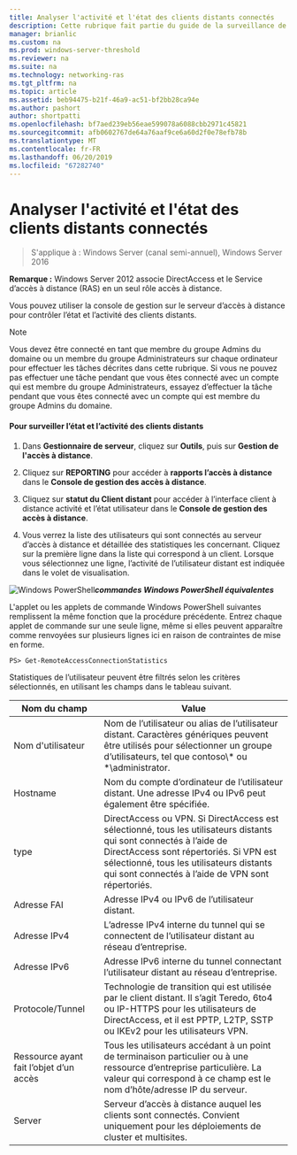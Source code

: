 ```yaml
---
title: Analyser l'activité et l'état des clients distants connectés
description: Cette rubrique fait partie du guide de la surveillance de l’accès à distance et la gestion des comptes dans Windows Server 2016.
manager: brianlic
ms.custom: na
ms.prod: windows-server-threshold
ms.reviewer: na
ms.suite: na
ms.technology: networking-ras
ms.tgt_pltfrm: na
ms.topic: article
ms.assetid: beb94475-b21f-46a9-ac51-bf2bb28ca94e
ms.author: pashort
author: shortpatti
ms.openlocfilehash: bf7aed239eb56eae599078a6088cbb2971c45821
ms.sourcegitcommit: afb0602767de64a76aaf9ce6a60d2f0e78efb78b
ms.translationtype: MT
ms.contentlocale: fr-FR
ms.lasthandoff: 06/20/2019
ms.locfileid: "67282740"
---
```

# <a name="monitor-connected-remote-clients-for-activity-and-status"></a>Analyser l'activité et l'état des clients distants connectés

>S'applique à : Windows Server (canal semi-annuel), Windows Server 2016

**Remarque :** Windows Server 2012 associe DirectAccess et le Service d’accès à distance (RAS) en un seul rôle accès à distance.  
  
Vous pouvez utiliser la console de gestion sur le serveur d’accès à distance pour contrôler l’état et l’activité des clients distants.  
  
> [!NOTE]  
> Vous devez être connecté en tant que membre du groupe Admins du domaine ou un membre du groupe Administrateurs sur chaque ordinateur pour effectuer les tâches décrites dans cette rubrique. Si vous ne pouvez pas effectuer une tâche pendant que vous êtes connecté avec un compte qui est membre du groupe Administrateurs, essayez d’effectuer la tâche pendant que vous êtes connecté avec un compte qui est membre du groupe Admins du domaine.  
  
#### <a name="to-monitor-remote-client-activity-and-status"></a>Pour surveiller l’état et l’activité des clients distants  
  
1.  Dans **Gestionnaire de serveur**, cliquez sur **Outils**, puis sur **Gestion de l'accès à distance**.  
  
2.  Cliquez sur **REPORTING** pour accéder à **rapports l’accès à distance** dans le **Console de gestion des accès à distance**.  
  
3.  Cliquez sur **statut du Client distant** pour accéder à l’interface client à distance activité et l’état utilisateur dans le **Console de gestion des accès à distance**.  
  
4.  Vous verrez la liste des utilisateurs qui sont connectés au serveur d’accès à distance et détaillée des statistiques les concernant. Cliquez sur la première ligne dans la liste qui correspond à un client. Lorsque vous sélectionnez une ligne, l’activité de l’utilisateur distant est indiquée dans le volet de visualisation.  
  
![Windows PowerShell](../../../media/Monitor-connected-remote-clients-for-activity-and-status/PowerShellLogoSmall.gif)***<em>commandes Windows PowerShell équivalentes</em>***  
  
L'applet ou les applets de commande Windows PowerShell suivantes remplissent la même fonction que la procédure précédente. Entrez chaque applet de commande sur une seule ligne, même si elles peuvent apparaître comme renvoyées sur plusieurs lignes ici en raison de contraintes de mise en forme.  
  
```  
PS> Get-RemoteAccessConnectionStatistics  
```  
  
Statistiques de l’utilisateur peuvent être filtrés selon les critères sélectionnés, en utilisant les champs dans le tableau suivant.  
  
|Nom du champ|Value|  
|-------|-----|  
|Nom d'utilisateur|Nom de l’utilisateur ou alias de l’utilisateur distant. Caractères génériques peuvent être utilisés pour sélectionner un groupe d’utilisateurs, tel que contoso\\* ou \*\administrator.|  
|Hostname|Nom du compte d’ordinateur de l’utilisateur distant. Une adresse IPv4 ou IPv6 peut également être spécifiée.|  
|type|DirectAccess ou VPN. Si DirectAccess est sélectionné, tous les utilisateurs distants qui sont connectés à l’aide de DirectAccess sont répertoriés. Si VPN est sélectionné, tous les utilisateurs distants qui sont connectés à l’aide de VPN sont répertoriés.|  
|Adresse FAI|Adresse IPv4 ou IPv6 de l’utilisateur distant.|  
|Adresse IPv4|L’adresse IPv4 interne du tunnel qui se connectent de l’utilisateur distant au réseau d’entreprise.|  
|Adresse IPv6|Adresse IPv6 interne du tunnel connectant l’utilisateur distant au réseau d’entreprise.|  
|Protocole/Tunnel|Technologie de transition qui est utilisée par le client distant. Il s’agit Teredo, 6to4 ou IP-HTTPS pour les utilisateurs de DirectAccess, et il est PPTP, L2TP, SSTP ou IKEv2 pour les utilisateurs VPN.|  
|Ressource ayant fait l’objet d’un accès|Tous les utilisateurs accédant à un point de terminaison particulier ou à une ressource d’entreprise particulière. La valeur qui correspond à ce champ est le nom d’hôte/adresse IP du serveur.|  
|Server|Serveur d’accès à distance auquel les clients sont connectés. Convient uniquement pour les déploiements de cluster et multisites.|  
  
  
  


